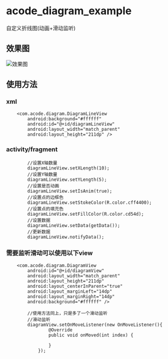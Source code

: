 # acode_diagram_example
自定义折线图(动画+滑动监听)
## 效果图 ##
![效果图](http://oif1jvh5f.bkt.clouddn.com/acode_linechare.gif)

## 使用方法 ##
### xml ###

	 	<com.acode.diagram.DiagramLineView
	        android:background="#ffffff"
	        android:id="@+id/diagramLineView"
	        android:layout_width="match_parent"
	        android:layout_height="211dp" />

### activity/fragment ###
	
	 		//设置X轴数量
			diagramLineView.setXLength(10);
			//设置Y轴数量
	        diagramLineView.setYLength(5);
			//设置是否动画
	        diagramLineView.setIsAnim(true);
			//设置点的边框色
	        diagramLineView.setStokeColor(R.color.cff4400);
			//设置点的填充色
	        diagramLineView.setFillColor(R.color.cd54d);
			//设置数据
	        diagramLineView.setData(getData());
	 		//更新数据
			diagramLineView.notifyData();
			
### 需要监听滑动可以使用以下view ###

		<com.acode.diagram.DiagramView
            android:id="@+id/diagramView"
            android:layout_width="match_parent"
            android:layout_height="211dp"
            android:layout_centerInParent="true"
            android:layout_marginLeft="14dp"
            android:layout_marginRight="14dp"
            android:background="#ffffff" />

			//使用方法同上，只是多了一个滑动监听
			//滑动监听
		 	diagramView.setOnMoveListener(new OnMoveListener(){
		            @Override
		            public void onMoved(int index) {
	
		            }
		        });